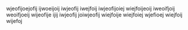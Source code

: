wjeofijoejofij
ijwoeijoij
iwjeofij
iwejfoij
iwjeofijoiej
wiejfoijeoij
iweoifjoij
weoifjoeij
wijeofije
ijij
iwjeofij
joiwjeofij
wiejfoije
wiejfoiej
wjefioej
wiejfoij
wijefoj
